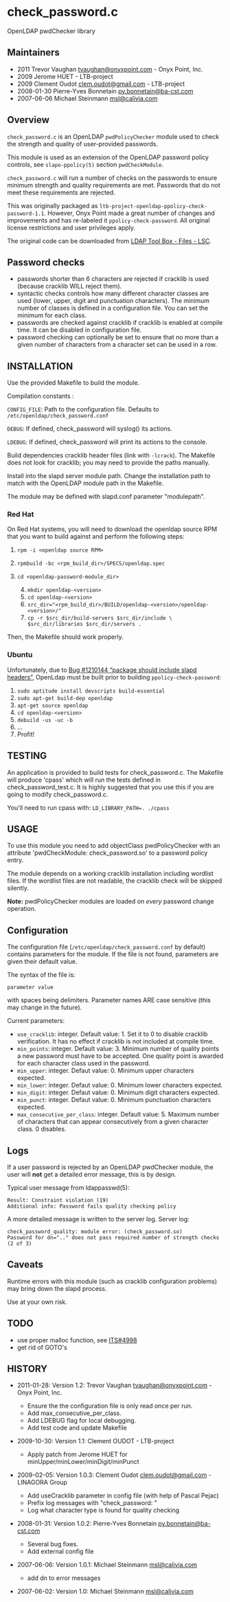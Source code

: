 # check_password.c

OpenLDAP pwdChecker library


## Maintainers

- 2011 Trevor Vaughan <tvaughan@onyxpoint.com> - Onyx Point, Inc.
- 2009 Jerome HUET - LTB-project
- 2009 Clement Oudot <clem.oudot@gmail.com> - LTB-project
- 2008-01-30 Pierre-Yves Bonnetain <py.bonnetain@ba-cst.com>
- 2007-06-06 Michael Steinmann <msl@calivia.com>


## Overview

``check_password.c`` is an OpenLDAP ``pwdPolicyChecker`` module used to check
the strength and quality of user-provided passwords.

This module is used as an extension of the OpenLDAP password policy controls,
see ``slapo-ppolicy(5)`` section ``pwdCheckModule``.

``check_password.c`` will run a number of checks on the passwords to ensure
minimum strength and quality requirements are met. Passwords that do not meet
these requirements are rejected.

This was originally packaged as
``ltb-project-openldap-ppolicy-check-password-1.1``. However, Onyx Point made a
great number of changes and improvements and has re-labeled it
``ppolicy-check-password``. All original license restrictions and user
privileges apply.

The original code can be downloaded from [LDAP Tool Box - Files -
LSC](http://tools.ltb-project.org/projects/ltb/files).


## Password checks

- passwords shorter than 6 characters are rejected if cracklib is used (because
  cracklib WILL reject them).
- syntactic checks controls how many different character classes are used
  (lower, upper, digit and punctuation characters). The minimum number of
  classes is defined in a configuration file. You can set the minimum for each
  class.
- passwords are checked against cracklib if cracklib is enabled at compile
  time. It can be disabled in configuration file.
- password checking can optionally be set to ensure that no more than a given
  number of characters from a character set can be used in a row.


## INSTALLATION

Use the provided Makefile to build the module.

Compilation constants :

``CONFIG_FILE``: Path to the configuration file.
              Defaults to ``/etc/openldap/check_password.conf``

``DEBUG``: If defined, check_password will syslog() its actions.

``LDEBUG``: If defined, check_password will print its actions to the console.

Build dependencies
cracklib header files (link with ``-lcrack``). The Makefile does not look for
cracklib; you may need to provide the paths manually.

Install into the slapd server module path.  Change the installation
path to match with the OpenLDAP module path in the Makefile.

The module may be defined with slapd.conf parameter "modulepath".


### Red Hat

On Red Hat systems, you will need to download the openldap source RPM that you
want to build against and perform the following steps:

1. ``rpm -i <openldap source RPM>``
2. ``rpmbuild -bc <rpm_build_dir>/SPECS/openldap.spec``
3. ``cd <openldap-password-module_dir>``

    4. ``mkdir openldap-<version>``
    5. ``cd openldap-<version>``
    6. ``src_dir="<rpm_build_dir>/BUILD/openldap-<version>/openldap-<version>/"``
    7. ``cp -r $src_dir/build-servers $src_dir/include \
         $src_dir/libraries $src_dir/servers .``

Then, the Makefile should work properly.


### Ubuntu

Unfortunately, due to [Bug #1210144 “package should include slapd
headers”](https://bugs.launchpad.net/ubuntu/+source/openldap/+bug/1210144),
OpenLdap must be built prior to building ``ppolicy-check-password``:

1. ``sudo aptitude install devscripts build-essential``
2. ``sudo apt-get build-dep openldap``
3. ``apt-get source openldap``
4. ``cd openldap-<version>``
5. ``debuild -us -uc -b``
6. ...
7. Profit!


## TESTING

An application is provided to build tests for check_password.c. The Makefile
will produce 'cpass' which will run the tests defined in check_password_test.c.
It is highly suggested that you use this if you are going to modify
check_password.c.

You'll need to run cpass with: ``LD_LIBRARY_PATH=. ./cpass``


## USAGE

To use this module you need to add objectClass pwdPolicyChecker with an
attribute 'pwdCheckModule: check_password.so' to a password policy entry.

The module depends on a working cracklib installation including wordlist files.
If the wordlist files are not readable, the cracklib check will be skipped
silently.

**Note:** pwdPolicyChecker modules are loaded on *every* password change
operation.

## Configuration

The configuration file (``/etc/openldap/check_password.conf`` by default)
contains parameters for the module. If the file is not found, parameters are
given their default value.

The syntax of the file is:

    parameter value

with spaces being delimiters. Parameter names ARE case sensitive (this may
change in the future).

Current parameters:

-  ``use_cracklib``: integer. Default value: 1. Set it to 0 to disable cracklib
   verification. It has no effect if cracklib is not included at compile time.
-  ``min_points``: integer. Default value: 3. Minimum number of quality points a
   new password must have to be accepted. One quality point is awarded for
   each character class used in the password.
- ``min_upper``: integer. Defaut value: 0. Minimum upper characters expected.
- ``min_lower``: integer. Defaut value: 0. Minimum lower characters expected.
- ``min_digit``: integer. Defaut value: 0. Minimum digit characters expected.
- ``min_punct``: integer. Defaut value: 0. Minimum punctuation characters
  expected.
- ``max_consecutive_per_class``: integer. Default value: 5. Maximum number of
  characters that can appear consecutively from a given character class. 0
  disables.


## Logs

If a user password is rejected by an OpenLDAP pwdChecker module, the user will
**not** get a detailed error message, this is by design.

Typical user message from ldappasswd(5):

    Result: Constraint violation (19)
    Additional info: Password fails quality checking policy

A more detailed message is written to the server log. Server log:

    check_password_quality: module error: (check_password.so)
    Password for dn=".." does not pass required number of strength checks (2 of 3)


## Caveats

Runtime errors with this module (such as cracklib configuration problems) may
bring down the slapd process.

Use at your own risk.


## TODO

- use proper malloc function, see [ITS#4998](http://www.openldap.org/its/index.cgi/Archive.Incoming?selectid=4998;usearchives=1;statetype=-1)
- get rid of GOTO's


## HISTORY

- 2011-01-28: Version 1.2: Trevor Vaughan <tvaughan@onyxpoint.com> - Onyx
  Point, Inc.

  - Ensure the the configuration file is only read once per run.
  - Add max_consecutive_per_class.
  - Add LDEBUG flag for local debugging.
  - Add test code and update Makefile

- 2009-10-30: Version 1.1: Clement OUDOT - LTB-project

  - Apply patch from Jerome HUET for minUpper/minLower/minDigit/minPunct

- 2009-02-05: Version 1.0.3: Clement Oudot <clem.oudot@gmail.com> - LINAGORA
  Group

  - Add useCracklib parameter in config file (with help of Pascal Pejac)
  - Prefix log messages with "check_password: "
  - Log what character type is found for quality checking

- 2008-01-31: Version 1.0.2: Pierre-Yves Bonnetain <py.bonnetain@ba-cst.com>

  - Several bug fixes.
  - Add external config file

- 2007-06-06: Version 1.0.1: Michael Steinmann <msl@calivia.com>

  - add dn to error messages

- 2007-06-02: Version 1.0: Michael Steinmann <msl@calivia.com>
